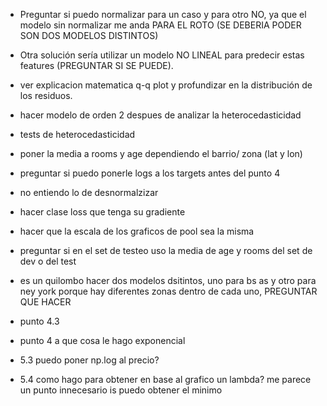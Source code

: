 -  Preguntar si puedo normalizar para un caso y para otro NO, ya que el modelo sin normalizar me anda PARA EL ROTO (SE DEBERIA PODER SON DOS MODELOS DISTINTOS)
-  Otra solución sería utilizar un modelo NO LINEAL para predecir estas features (PREGUNTAR SI SE PUEDE). 

-  ver explicacion matematica q-q plot y profundizar en la distribución de los residuos.

- hacer modelo de orden 2 despues de analizar la heterocedasticidad
- tests de heterocedasticidad

- poner la media a rooms y age dependiendo el barrio/ zona (lat y lon)


- preguntar si puedo ponerle logs a los targets antes del punto 4
- no entiendo lo de desnormalzizar
- hacer clase loss que tenga su gradiente

- hacer que la escala de los graficos de pool sea la misma
- preguntar si en el set de testeo uso la media de age y rooms del set de dev o del test

- es un quilombo hacer dos modelos dsitintos, uno para bs as y otro para ney york porque hay diferentes zonas dentro de cada uno, PREGUNTAR QUE HACER

- punto 4.3

- punto 4 a que cosa le hago exponencial

- 5.3 puedo poner np.log al precio?
- 5.4 como hago para obtener en base al grafico un lambda? me parece un punto innecesario is puedo obtener el minimo
